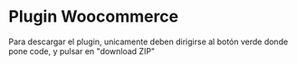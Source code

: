 # Plugin Woocommerce

Para descargar el plugin, unicamente deben dirigirse al botón verde donde pone code, y pulsar en "download ZIP"
